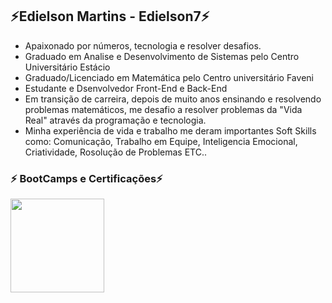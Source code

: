 ## ⚡Edielson Martins - Edielson7⚡

<!--
**Edielson7/Edielson7** is a ✨ _special_ ✨ repository because its `README.md` (this file) appears on your GitHub profile.

Here are some ideas to get you started:

- 🔭 I’m currently working on ...
- 🌱 I’m currently learning ...
- 👯 I’m looking to collaborate on ...
- 🤔 I’m looking for help with ...
- 💬 Ask me about ...
- 📫 How to reach me: ...
- 😄 Pronouns: ...
- ⚡ Fun fact: ...
-->
- Apaixonado por números, tecnologia e resolver desafios.
- Graduado em Analise e Desenvolvimento de Sistemas pelo Centro Universitário Estácio
- Graduado/Licenciado em Matemática pelo Centro universitário Faveni
- Estudante e Dsenvolvedor Front-End e Back-End
- Em transição de carreira, depois de muito anos ensinando e resolvendo problemas matemáticos, me desafio a resolver problemas da "Vida Real" através da programação e tecnologia.
- Minha experiência de vida e trabalho me deram importantes Soft Skills como: Comunicação, Trabalho em Equipe, Inteligencia Emocional, Criatividade, Rosolução de Problemas ETC.. 
### ⚡ BootCamps e Certificações⚡
<a href="https://web.dio.me/track/coding-future-front-end-do-zero" target="blank"><img src="https://assets.dio.me/x84deVbyyXPy2Qv6Ug4uuQnB0tRIBOyfiPJQe9jKNrc/f:webp/h:120/q:80/L3RyYWNrcy84MDUyZGIxYi1mNDM0LTQ5ODAtOGJiYi05ZjdkYWE3MjViOGQucG5n" height="150"></a>


